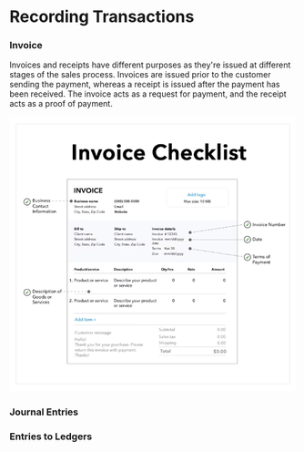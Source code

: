 # Recording Transactions
### Invoice

Invoices and receipts have different purposes as they're issued at different stages of the sales process. Invoices are issued prior to the customer sending the payment, whereas a receipt is issued after the payment has been received. The invoice acts as a request for payment, and the receipt acts as a proof of payment.

![alt text](/Images/image.png)

### Journal Entries
### Entries to Ledgers